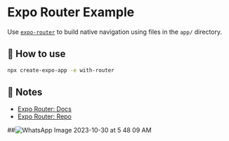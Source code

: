 # Expo Router Example

Use [`expo-router`](https://expo.github.io/router) to build native navigation using files in the `app/` directory.

## 🚀 How to use

```sh
npx create-expo-app -e with-router
```

## 📝 Notes

- [Expo Router: Docs](https://expo.github.io/router)
- [Expo Router: Repo](https://github.com/expo/router)

##![WhatsApp Image 2023-10-30 at 5 48 09 AM](https://github.com/i2PieO/job-listings/assets/102740106/b63ab23f-4a76-4824-9cad-e600b21c2446)
